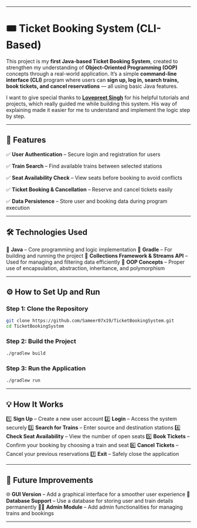 
---

# 🎟️ **Ticket Booking System (CLI-Based)**

This project is my **first Java-based Ticket Booking System**, created to strengthen my understanding of **Object-Oriented Programming (OOP)** concepts through a real-world application. It’s a simple **command-line interface (CLI)** program where users can **sign up, log in, search trains, book tickets, and cancel reservations** — all using basic Java features.

I want to give special thanks to **[Lovepreet Singh](https://github.com/AlphaDecodeX)** for his helpful tutorials and projects, which really guided me while building this system. His way of explaining made it easier for me to understand and implement the logic step by step.

---

## 🚀 **Features**

✅ **User Authentication** – Secure login and registration for users

✅ **Train Search** – Find available trains between selected stations

✅ **Seat Availability Check** – View seats before booking to avoid conflicts

✅ **Ticket Booking & Cancellation** – Reserve and cancel tickets easily

✅ **Data Persistence** – Store user and booking data during program execution

---

## 🛠️ **Technologies Used**

🔹 **Java** – Core programming and logic implementation
🔹 **Gradle** – For building and running the project
🔹 **Collections Framework & Streams API** – Used for managing and filtering data efficiently
🔹 **OOP Concepts** – Proper use of encapsulation, abstraction, inheritance, and polymorphism

---

## ⚙️ **How to Set Up and Run**

### **Step 1: Clone the Repository**

```bash
git clone https://github.com/Sameer07x19/TicketBookingSystem.git
cd TicketBookingSystem
```

### **Step 2: Build the Project**

```bash
./gradlew build
```

### **Step 3: Run the Application**

```bash
./gradlew run
```

---

## 💡 **How It Works**

1️⃣ **Sign Up** – Create a new user account
2️⃣ **Login** – Access the system securely
3️⃣ **Search for Trains** – Enter source and destination stations
4️⃣ **Check Seat Availability** – View the number of open seats
5️⃣ **Book Tickets** – Confirm your booking by choosing a train and seat
6️⃣ **Cancel Tickets** – Cancel your previous reservations
7️⃣ **Exit** – Safely close the application

---

## 🔮 **Future Improvements**

🌐 **GUI Version** – Add a graphical interface for a smoother user experience
💾 **Database Support** – Use a database for storing user and train details permanently
🧑‍💼 **Admin Module** – Add admin functionalities for managing trains and bookings

---

